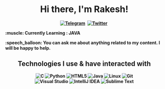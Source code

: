 <p>
  <h1 align="center"><b>Hi there, I'm Rakesh!</h1>
</p>
<p align="center">
<a href="https://telegram.me/RakeshKrGorai"><img src="https://img.shields.io/badge/-TELEGRAM-blue?style=for-the-badge&logo=telegram" alt="Telegram" /></a>&nbsp;
<a href="https://twitter.com/rakesh_k_gorai"><img src="https://img.shields.io/badge/Twitter-1DA1F2?style=for-the-badge&logo=twitter&logoColor=white" alt="Twitter" /></a>&nbsp;
<p>:muscle: Currently Learning : JAVA</p>
<p>:speech_balloon: You can ask me about anything related to my content. I will be happy to help.</p>

<div align="center">

## Technologies I use & have interacted with

![C](https://img.shields.io/badge/c-%2300599C.svg?style=for-the-badge&logo=c&logoColor=white)
![Python](https://img.shields.io/badge/python-3670A0?style=for-the-badge&logo=python&logoColor=ffdd54)
![HTML5](https://img.shields.io/badge/html5-%23E34F26.svg?style=for-the-badge&logo=html5&logoColor=white)
![Java](https://img.shields.io/badge/java-%23ED8B00.svg?style=for-the-badge&logo=java&logoColor=white)
![Linux](https://img.shields.io/badge/Linux-FCC624?style=for-the-badge&logo=linux&logoColor=white&color=C6967A)
![Git](https://img.shields.io/badge/git-%23F05033.svg?style=for-the-badge&logo=git&logoColor=white)
<br>
![Visual Studio](https://img.shields.io/badge/Visual%20Studio-5C2D91.svg?style=for-the-badge&logo=visual-studio&logoColor=white)
![IntelliJ IDEA](https://img.shields.io/badge/IntelliJ%20IDEA-000000.svg?style=for-the-badge&logo=intellij-idea&logoColor=white)
![Sublime Text](https://img.shields.io/badge/sublime_text-%23575757.svg?style=for-the-badge&logo=sublime-text&logoColor=important)

  
</div>
<!--
<div align="center">
  <h2>Statistics</h2>
  <img src="https://activity-graph.herokuapp.com/graph?username=samisthefbi&hide_border=true&hide_title=true&bg_color=00000000&color=C57A75&line=BF616A&point=ffffff&area=true"(https://github.com/ashutosh00710/github-readme-activity-graph)>
</div>
